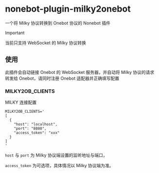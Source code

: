 # nonebot-plugin-milky2onebot

一个将 Milky 协议转换到 Onebot 协议的 Nonebot 插件

> [!IMPORTANT]
>
> 当前只支持 WebSocket 的 Milky 协议转换
>

## 使用

此插件会自动链接 Onebot 的 WebSocket 服务器，并自动将 Milky 协议的请求转发给 Onebot，请同时注册 Onebot 适配器并正确填写配置

### MILKY2OB_CLIENTS

MILKY 连接配置

```
MILKY2OB_CLIENTS='
[
  {
    "host": "localhost",
    "port": "8080",
    "access_token": "xxx"
  }
]
'
```

`host` 与 `port` 为 Milky 协议端设置的监听地址与端口，

`access_token` 为可选项，具体情况以 Milky 协议端为准。
